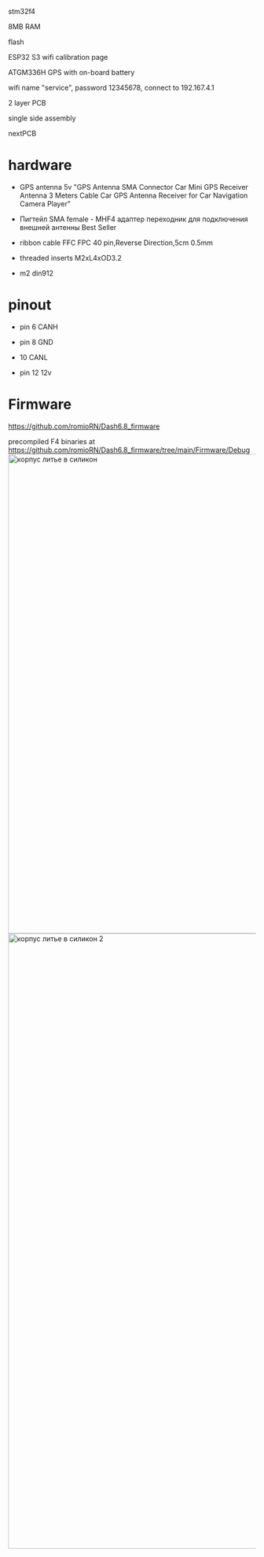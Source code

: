 
stm32f4

8MB RAM

flash

ESP32 S3 wifi calibration page

ATGM336H GPS with on-board battery

wifi name "service", password 12345678, connect to 192.167.4.1

2 layer PCB

single side assembly

nextPCB

# hardware

* GPS antenna 5v "GPS Antenna SMA Connector Car Mini GPS Receiver Antenna 3 Meters Cable Car GPS Antenna Receiver for Car Navigation Camera Player"

* Пигтейл SMA female - MHF4 адаптер переходник для подключения внешней антенны Best Seller

* ribbon cable FFC FPC 40 pin,Reverse Direction,5cm 0.5mm

* threaded inserts M2xL4xOD3.2

* m2 din912 

# pinout

* pin 6 CANH

* pin 8 GND

* 10 CANL

* pin 12 12v


# Firmware

https://github.com/romioRN/Dash6.8_firmware

precompiled F4 binaries at https://github.com/romioRN/Dash6.8_firmware/tree/main/Firmware/Debug
<img width="1654" height="974" alt="корпус литье в силикон" src="https://github.com/user-attachments/assets/dce2be45-b7c7-405b-9a96-6ee6b4751eb1" />
<img width="2013" height="1250" alt="корпус литье в силикон 2" src="https://github.com/user-attachments/assets/35c63336-cbb2-4fa2-a190-ba515622e508" />
